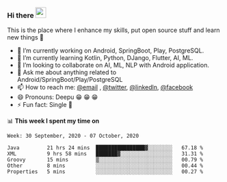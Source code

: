 ### Hi there <img src="https://media.giphy.com/media/hvRJCLFzcasrR4ia7z/giphy.gif" width="25px">
This is the place where I enhance my skills, put open source stuff and learn new things :rofl:

- 🔭 I’m currently working on Android, SpringBoot, Play, PostgreSQL. 
- 🌱 I’m currently learning Kotlin, Python, DJango, Flutter, AI, ML.
- 👯 I’m looking to collaborate on AI, ML, NLP with Android application.
- 💬 Ask me about anything related to Android/SpringBoot/Play/PostgreSQL
- 📫 How to reach me: [@email](deepakgupta7403@gmail.com) , [@twitter](https://twitter.com/deepakgupta7403), [@linkedln](https://in.linkedin.com/in/deepak-gupta-23b3b1113), [@facebook](https://facebook.com/deepakgupta7403)
- 😄 Pronouns: Deepu :grin: :grin: :grin:
- ⚡ Fun fact: Single :grimacing:

📊 **This week I spent my time on**

<!--START_SECTION:waka-->
```text
Week: 30 September, 2020 - 07 October, 2020

Java         21 hrs 24 mins  ████████████████▓░░░░░░░░   67.18 % 
XML          9 hrs 58 mins   ███████▓░░░░░░░░░░░░░░░░░   31.31 % 
Groovy       15 mins         ▒░░░░░░░░░░░░░░░░░░░░░░░░   00.79 % 
Other        8 mins          ░░░░░░░░░░░░░░░░░░░░░░░░░   00.44 % 
Properties   5 mins          ░░░░░░░░░░░░░░░░░░░░░░░░░   00.27 % 
```
<!--END_SECTION:waka-->
